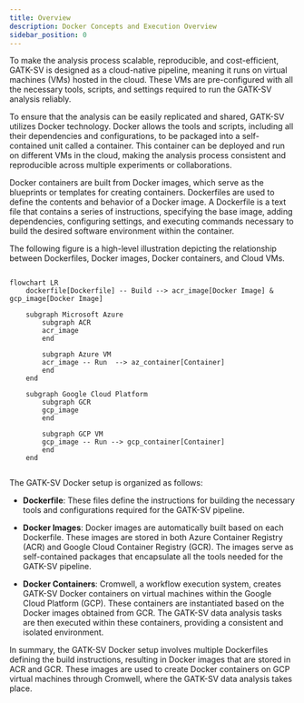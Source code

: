 ```yaml
---
title: Overview
description: Docker Concepts and Execution Overview
sidebar_position: 0
---
```


To make the analysis process scalable, reproducible, and cost-efficient,
GATK-SV is designed as a cloud-native pipeline, 
meaning it runs on virtual machines (VMs) hosted in the cloud.
These VMs are pre-configured with all the necessary tools, scripts, and settings 
required to run the GATK-SV analysis reliably. 


To ensure that the analysis can be easily replicated and shared, 
GATK-SV utilizes Docker technology. 
Docker allows the tools and scripts, including all their dependencies and configurations, 
to be packaged into a self-contained unit called a container. 
This container can be deployed and run on different VMs in the cloud, 
making the analysis process consistent and reproducible across multiple experiments or collaborations.


Docker containers are built from Docker images, 
which serve as the blueprints or templates for creating containers.
Dockerfiles are used to define the contents and behavior of a Docker image. 
A Dockerfile is a text file that contains a series of instructions, 
specifying the base image, adding dependencies, configuring settings, 
and executing commands necessary to build the desired software environment within the container.


The following figure is a high-level illustration depicting the relationship 
between Dockerfiles, Docker images, Docker containers, and Cloud VMs.


```mermaid

flowchart LR
    dockerfile[Dockerfile] -- Build --> acr_image[Docker Image] & gcp_image[Docker Image]
    
    subgraph Microsoft Azure
        subgraph ACR
        acr_image
        end
    
        subgraph Azure VM
        acr_image -- Run  --> az_container[Container]
        end
    end
    
    subgraph Google Cloud Platform
        subgraph GCR
        gcp_image
        end
    
        subgraph GCP VM
        gcp_image -- Run --> gcp_container[Container]
        end
    end
    
```


The GATK-SV Docker setup is organized as follows:

 - **Dockerfile**: 
   These files define the instructions for building the necessary tools and 
   configurations required for the GATK-SV pipeline.

 - **Docker Images**: Docker images are automatically built based on each Dockerfile. 
   These images are stored in both Azure Container Registry (ACR) and 
   Google Cloud Container Registry (GCR). The images serve as self-contained 
   packages that encapsulate all the tools needed for the GATK-SV pipeline.

 - **Docker Containers**: Cromwell, a workflow execution system, creates GATK-SV 
   Docker containers on virtual machines within the Google Cloud Platform (GCP). 
   These containers are instantiated based on the Docker images obtained 
   from GCR. The GATK-SV data analysis tasks are then executed within 
   these containers, providing a consistent and isolated environment.

In summary, the GATK-SV Docker setup involves multiple Dockerfiles defining 
the build instructions, resulting in Docker images that are stored in ACR and GCR. 
These images are used to create Docker containers on GCP virtual machines through Cromwell, 
where the GATK-SV data analysis takes place.
